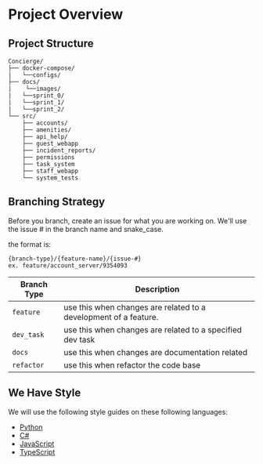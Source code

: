 # Project Overview

## Project Structure
```
Concierge/
├── docker-compose/
|   └──configs/
├── docs/
|    └──images/
|   └──sprint_0/
|   └──sprint_1/
|   └──sprint_2/
└── src/
    ├── accounts/
    ├── amenities/
    ├── api_help/
    ├── guest_webapp
    ├── incident_reports/     
    ├── permissions
    ├── task_system
    ├── staff_webapp
    └── system_tests
```
## Branching Strategy
Before you branch, create an issue for what you are working on.
We'll use the issue # in the branch name and snake_case.

the format is:
```
{branch-type}/{feature-name}/{issue-#}
ex. feature/account_server/9354093
```

| Branch Type | Description                                                          |
| ---------- | ----------------------------------------------------------------     |
| `feature`  | use this when changes are related to a development of a feature.     |
| `dev_task` | use this when changes are related to a specified dev task            |
| `docs`     | use this when changes are documentation related                      |
| `refactor` | use this when refactor the code base                                 |

## We Have Style

We will use the following style guides on these following languages:
- [Python](https://google.github.io/styleguide/pyguide.html)
- [C#](https://google.github.io/styleguide/csharp-style.html)
- [JavaScript](https://google.github.io/styleguide/jsguide.html)
- [TypeScript](https://google.github.io/styleguide/tsguide.html)

